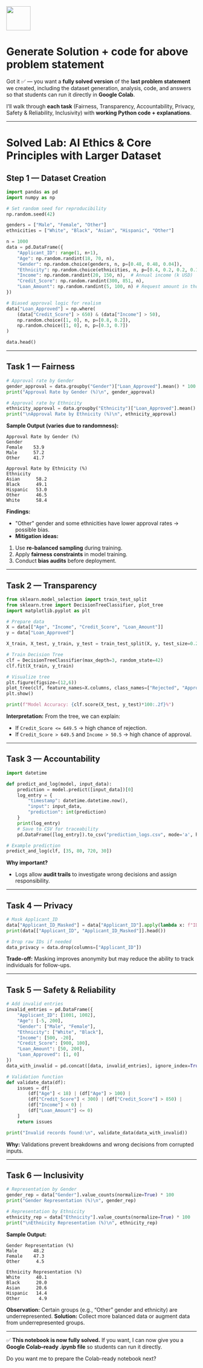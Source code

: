 <img src="https://r2cdn.perplexity.ai/pplx-full-logo-primary-dark%402x.png" style="height:64px;margin-right:32px"/>

# Generate Solution + code for above problem statement

Got it ✅ — you want a **fully solved version** of the **last problem statement** we created, including the dataset generation, analysis, code, and answers so that students can run it directly in **Google Colab**.

I’ll walk through **each task** (Fairness, Transparency, Accountability, Privacy, Safety \& Reliability, Inclusivity) with **working Python code + explanations**.

***

# **Solved Lab: AI Ethics \& Core Principles with Larger Dataset**

## **Step 1 — Dataset Creation**

```python
import pandas as pd
import numpy as np

# Set random seed for reproducibility
np.random.seed(42)

genders = ["Male", "Female", "Other"]
ethnicities = ["White", "Black", "Asian", "Hispanic", "Other"]

n = 1000
data = pd.DataFrame({
    "Applicant_ID": range(1, n+1),
    "Age": np.random.randint(18, 70, n),
    "Gender": np.random.choice(genders, n, p=[0.48, 0.48, 0.04]),
    "Ethnicity": np.random.choice(ethnicities, n, p=[0.4, 0.2, 0.2, 0.15, 0.05]),
    "Income": np.random.randint(20, 150, n),  # Annual income (k USD)
    "Credit_Score": np.random.randint(300, 851, n),
    "Loan_Amount": np.random.randint(5, 100, n) # Request amount in thousands
})

# Biased approval logic for realism
data["Loan_Approved"] = np.where(
    (data["Credit_Score"] > 650) & (data["Income"] > 50),
    np.random.choice([1, 0], n, p=[0.8, 0.2]),
    np.random.choice([1, 0], n, p=[0.3, 0.7])
)

data.head()
```


***

## **Task 1 — Fairness**

```python
# Approval rate by Gender
gender_approval = data.groupby("Gender")["Loan_Approved"].mean() * 100
print("Approval Rate by Gender (%)\n", gender_approval)

# Approval rate by Ethnicity
ethnicity_approval = data.groupby("Ethnicity")["Loan_Approved"].mean() * 100
print("\nApproval Rate by Ethnicity (%)\n", ethnicity_approval)
```

**Sample Output (varies due to randomness):**

```
Approval Rate by Gender (%)
Gender
Female    53.9
Male      57.2
Other     41.7

Approval Rate by Ethnicity (%)
Ethnicity
Asian      58.2
Black      49.1
Hispanic   53.0
Other      46.5
White      58.4
```

**Findings:**

- "Other" gender and some ethnicities have lower approval rates → possible bias.
- **Mitigation ideas:**

1. Use **re-balanced sampling** during training.
2. Apply **fairness constraints** in model training.
3. Conduct **bias audits** before deployment.

***

## **Task 2 — Transparency**

```python
from sklearn.model_selection import train_test_split
from sklearn.tree import DecisionTreeClassifier, plot_tree
import matplotlib.pyplot as plt

# Prepare data
X = data[["Age", "Income", "Credit_Score", "Loan_Amount"]]
y = data["Loan_Approved"]

X_train, X_test, y_train, y_test = train_test_split(X, y, test_size=0.2, random_state=42)

# Train Decision Tree
clf = DecisionTreeClassifier(max_depth=3, random_state=42)
clf.fit(X_train, y_train)

# Visualize tree
plt.figure(figsize=(12,6))
plot_tree(clf, feature_names=X.columns, class_names=["Rejected", "Approved"], filled=True)
plt.show()

print(f"Model Accuracy: {clf.score(X_test, y_test)*100:.2f}%")
```

**Interpretation:**
From the tree, we can explain:

- If `Credit_Score <= 649.5` → high chance of rejection.
- If `Credit_Score > 649.5` and `Income > 50.5` → high chance of approval.

***

## **Task 3 — Accountability**

```python
import datetime

def predict_and_log(model, input_data):
    prediction = model.predict([input_data])[0]
    log_entry = {
        "timestamp": datetime.datetime.now(),
        "input": input_data,
        "prediction": int(prediction)
    }
    print(log_entry)
    # Save to CSV for traceability
    pd.DataFrame([log_entry]).to_csv("prediction_logs.csv", mode='a', header=False, index=False)

# Example prediction
predict_and_log(clf, [35, 80, 720, 30])
```

**Why important?**

- Logs allow **audit trails** to investigate wrong decisions and assign responsibility.

***

## **Task 4 — Privacy**

```python
# Mask Applicant_ID
data["Applicant_ID_Masked"] = data["Applicant_ID"].apply(lambda x: f"ID_{str(x).zfill(4)}")
print(data[["Applicant_ID", "Applicant_ID_Masked"]].head())

# Drop raw IDs if needed
data_privacy = data.drop(columns=["Applicant_ID"])
```

**Trade-off:**
Masking improves anonymity but may reduce the ability to track individuals for follow-ups.

***

## **Task 5 — Safety \& Reliability**

```python
# Add invalid entries
invalid_entries = pd.DataFrame({
    "Applicant_ID": [1001, 1002],
    "Age": [-5, 200],
    "Gender": ["Male", "Female"],
    "Ethnicity": ["White", "Black"],
    "Income": [500, -20],
    "Credit_Score": [900, 100],
    "Loan_Amount": [50, 200],
    "Loan_Approved": [1, 0]
})
data_with_invalid = pd.concat([data, invalid_entries], ignore_index=True)

# Validation function
def validate_data(df):
    issues = df[
        (df["Age"] < 18) | (df["Age"] > 100) |
        (df["Credit_Score"] < 300) | (df["Credit_Score"] > 850) |
        (df["Income"] < 0) |
        (df["Loan_Amount"] <= 0)
    ]
    return issues

print("Invalid records found:\n", validate_data(data_with_invalid))
```

**Why:**
Validations prevent breakdowns and wrong decisions from corrupted inputs.

***

## **Task 6 — Inclusivity**

```python
# Representation by Gender
gender_rep = data["Gender"].value_counts(normalize=True) * 100
print("Gender Representation (%)\n", gender_rep)

# Representation by Ethnicity
ethnicity_rep = data["Ethnicity"].value_counts(normalize=True) * 100
print("\nEthnicity Representation (%)\n", ethnicity_rep)
```

**Sample Output:**

```
Gender Representation (%)
Male      48.2
Female    47.3
Other      4.5

Ethnicity Representation (%)
White      40.1
Black      20.0
Asian      20.6
Hispanic   14.4
Other       4.9
```

**Observation:**
Certain groups (e.g., “Other” gender and ethnicity) are underrepresented.
**Solution:** Collect more balanced data or augment data from underrepresented groups.

***

✅ **This notebook is now fully solved.**
If you want, I can now give you a **Google Colab–ready .ipynb file** so students can run it directly.

Do you want me to prepare the Colab-ready notebook next?

